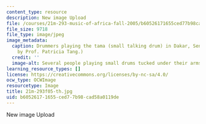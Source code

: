 ```yaml
---
content_type: resource
description: New image Upload
file: /courses/21m-293-music-of-africa-fall-2005/b60526171655ced77b98cad58a0119de_21m-293f05-th.jpg
file_size: 9718
file_type: image/jpeg
image_metadata:
  caption: Drummers playing the tama (small talking drum) in Dakar, Senegal. (Photo
    by Prof. Patricia Tang.)
  credit: ''
  image-alt: Several people playing small drums tucked under their arms.
learning_resource_types: []
license: https://creativecommons.org/licenses/by-nc-sa/4.0/
ocw_type: OCWImage
resourcetype: Image
title: 21m-293f05-th.jpg
uid: b6052617-1655-ced7-7b98-cad58a0119de
---
```

New image Upload